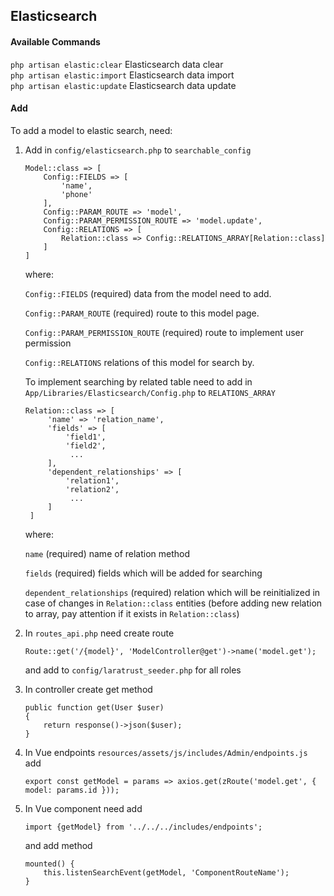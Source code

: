 ## Elasticsearch

#### Available Commands 

   `php artisan elastic:clear`  Elasticsearch data clear  
   `php artisan elastic:import` Elasticsearch data import  
   `php artisan elastic:update` Elasticsearch data update  

#### Add

To add a model to elastic search, need:

1. Add in `config/elasticsearch.php` to `searchable_config`

    ```
    Model::class => [
        Config::FIELDS => [
            'name',
            'phone'
        ],
        Config::PARAM_ROUTE => 'model',
        Config::PARAM_PERMISSION_ROUTE => 'model.update',
        Config::RELATIONS => [
            Relation::class => Config::RELATIONS_ARRAY[Relation::class]
        ]
    ]
    ```
    where:
    
    `Config::FIELDS` (required) data from the model need to add.
    
    `Config::PARAM_ROUTE` (required) route to this model page.
    
    `Config::PARAM_PERMISSION_ROUTE` (required) route to implement user permission 
    
    `Config::RELATIONS` relations of this model for search by.
        
     To implement searching by related table need to add in `App/Libraries/Elasticsearch/Config.php` to `RELATIONS_ARRAY`
    
    ```
    Relation::class => [
         'name' => 'relation_name',
         'fields' => [
             'field1',
             'field2',
              ...
         ],
         'dependent_relationships' => [
             'relation1',
             'relation2',
              ...
         ]
     ]
    ```
    where:
    
    `name` (required) name of relation method 
    
    `fields` (required) fields which will be added for searching
    
    `dependent_relationships` (required) relation which will be reinitialized in case of changes in `Relation::class` entities (before adding new relation to array, pay attention if it exists in `Relation::class`)
    
2. In `routes_api.php` need create route 

    ```
    Route::get('/{model}', 'ModelController@get')->name('model.get');
    ```
 
    and add to `config/laratrust_seeder.php` for all roles

3. In controller create get method

    ```
    public function get(User $user)
    { 
        return response()->json($user);
    }
    ```

4. In Vue endpoints `resources/assets/js/includes/Admin/endpoints.js` add

    ```
    export const getModel = params => axios.get(zRoute('model.get', { model: params.id }));
    ```

5. In Vue component need add

    ```
    import {getModel} from '../../../includes/endpoints';
    ```

    and add method
    
    ```
    mounted() {
        this.listenSearchEvent(getModel, 'ComponentRouteName');
    }
    ```